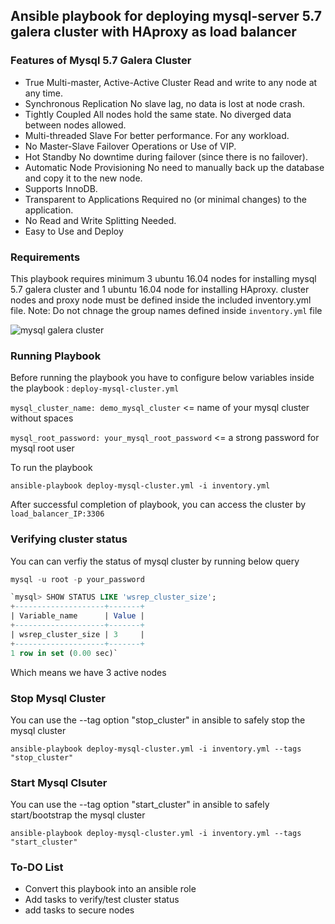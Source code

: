 ## Ansible playbook for deploying mysql-server 5.7 galera cluster with HAproxy as load balancer
### Features of Mysql 5.7 Galera Cluster
* True Multi-master,  Active-Active Cluster Read and write to any node at any time.
* Synchronous Replication No slave lag, no data is lost at node crash.
* Tightly Coupled All nodes hold the same state. No diverged data between nodes allowed.
* Multi-threaded Slave For better performance. For any workload.
* No Master-Slave Failover Operations or Use of VIP.
* Hot Standby No downtime during failover (since there is no failover).
* Automatic Node Provisioning No need to manually back up the database and copy it to the new node.
* Supports InnoDB.
* Transparent to Applications Required no (or minimal changes) to the application.
* No Read and Write Splitting Needed.
* Easy to Use and Deploy

### Requirements

This playbook requires minimum 3 ubuntu 16.04 nodes for installing mysql 5.7 galera cluster and 1 ubuntu 16.04 node for installing HAproxy. cluster nodes and proxy node must be defined inside the included inventory.yml file.
Note: Do not chnage the group names defined inside `inventory.yml` file

![mysql galera cluster](https://i.imgur.com/YSR0Pnul.png )

### Running Playbook

Before running the playbook you have to configure below variables inside the playbook : `deploy-mysql-cluster.yml`

`mysql_cluster_name: demo_mysql_cluster`  <= name of your mysql cluster without spaces 

`mysql_root_password: your_mysql_root_password` <= a strong password for mysql root user

To run the playbook 

`ansible-playbook deploy-mysql-cluster.yml -i inventory.yml`

After successful completion of playbook, you can access the cluster by `load_balancer_IP:3306`

### Verifying cluster status

You can can verfiy the status of mysql cluster by running below query   
~~~~sql
mysql -u root -p your_password 

`mysql> SHOW STATUS LIKE 'wsrep_cluster_size';
+--------------------+-------+
| Variable_name      | Value |
+--------------------+-------+
| wsrep_cluster_size | 3     |
+--------------------+-------+
1 row in set (0.00 sec)`

~~~~
Which means we have 3 active nodes 
 

### Stop Mysql Cluster

You can use the --tag option "stop_cluster" in ansible to safely stop the mysql cluster

`ansible-playbook deploy-mysql-cluster.yml -i inventory.yml --tags "stop_cluster"`

### Start Mysql Clsuter


You can use the --tag option "start_cluster" in ansible to safely start/bootstrap the mysql cluster

`ansible-playbook deploy-mysql-cluster.yml -i inventory.yml --tags "start_cluster"`


### To-DO List

* Convert this playbook into an ansible role
* Add tasks to verify/test cluster status 
* add tasks to secure nodes
